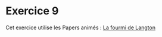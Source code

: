 # Exercice 9

<!--Cet exercice nécessite une introduction spécifique, l'énoncé sera disponible dès que cette introduction sera donnée !-->

Cet exercice utilise les Papers animés :  [La fourmi de Langton](https://tech.io/playgrounds/51349/)